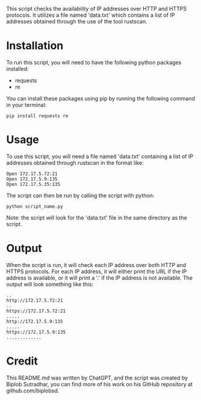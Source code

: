 This script checks the availability of IP addresses over HTTP and HTTPS protocols. It utilizes a file named 'data.txt' which contains a list of IP addresses obtained through the use of the tool rustscan. 

# Installation
To run this script, you will need to have the following python packages installed:
- requests
- re

You can install these packages using pip by running the following command in your terminal:

`pip install requests re`

# Usage
To use this script, you will need a file named 'data.txt' containing a list of IP addresses obtained through rustscan in the format like:
```
Open 172.17.5.72:21
Open 172.17.5.9:135
Open 172.17.5.35:135
```

The script can then be run by calling the script with python:

`python script_name.py`

Note: the script will look for the 'data.txt' file in the same directory as the script.

# Output
When the script is run, it will check each IP address over both HTTP and HTTPS protocols. For each IP address, it will either print the URL if the IP address is available, or it will print a '.' if the IP address is not available. The output will look something like this:
```
.. 
http://172.17.5.72:21
.. 
https://172.17.5.72:21
..... 
http://172.17.5.9:135
..... 
https://172.17.5.9:135
.............
```

# Credit
This README.md was written by ChatGPT, and the script was created by Biplob Sutradhar, you can find more of his work on his GitHub repository at github.com/biplobsd.